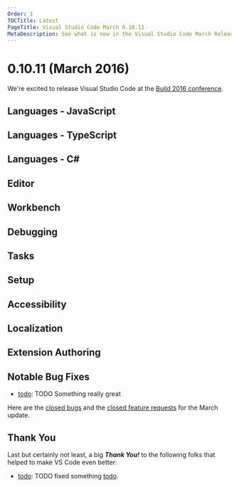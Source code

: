 ```yaml
---
Order: 1
TOCTitle: Latest
PageTitle: Visual Studio Code March 0.10.11
MetaDescription: See what is new in the Visual Studio Code March Release (0.10.11)
---
```


# 0.10.11 (March 2016)

We're excited to release Visual Studio Code at the [Build 2016 conference](http://build.microsoft.com/).

## Languages - JavaScript

## Languages - TypeScript

## Languages - C&#35;

## Editor

## Workbench

## Debugging

## Tasks

## Setup

## Accessibility

## Localization

## Extension Authoring

## Notable Bug Fixes

- [todo](https://github.com/Microsoft/vscode/issues/todo): TODO Something really great

Here are the [closed bugs](https://github.com/Microsoft/vscode/issues?q=milestone%3A%22March+2016%22+is%3Aclosed) and the [closed feature requests](https://github.com/Microsoft/vscode/issues?q=is%3Aissue+milestone%3A%22March+2016%22+is%3Aclosed+label%3Afeature-request) for the March update.

## Thank You

Last but certainly not least, a big *__Thank You!__* to the following folks that helped to make VS Code even better:

* [todo](https://github.com/todo): TODO fixed something [todo](https://github.com/Microsoft/vscode/pull/todo).
